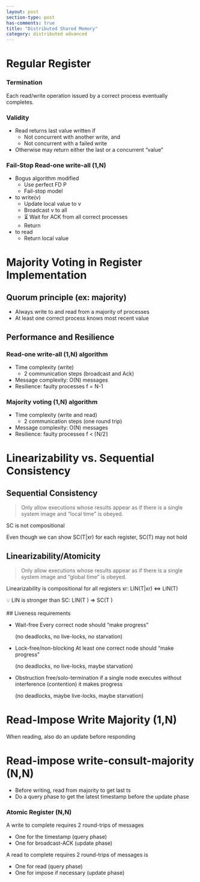 ```yaml
---
layout: post
section-type: post
has-comments: true
title: "Distributed Shared Memory"
category: distributed advanced
---
```


# Regular Register

### Termination

Each read/write operation issued by a correct process eventually completes.

### Validity

- Read returns last value written if
    - Not concurrent with another write, and
    - Not concurrent with a failed write
- Otherwise may return either the last or a concurrent “value”

### Fail-Stop Read-one write-all (1,N)

- Bogus algorithm modified
    - Use perfect FD P
    - Fail-stop model
- to write(v)
    - Update local value to v
    - Broadcast v to all
    - ⏳ Wait for ACK from all correct processes
    - Return
- to read
    - Return local value

# **Majority Voting in Register Implementation**

## Quorum principle (ex: majority)

- Always write to and read from a majority of processes
- At least one correct process knows most recent value

## Performance and Resilience

### Read-one write-all (1,N) algorithm

- Time complexity (write)
    - 2 communication steps (broadcast and Ack)
- Message complexity: O(N) messages
- Resilience: faulty processes f = N-1

### Majority voting (1,N) algorithm

- Time complexity (write and read)
    - 2 communication steps (one round trip)
- Message complexity: O(N) messages
- Resilience: faulty processes f < ⌈N/2⌉

# Linearizability vs. Sequential Consistency

## Sequential Consistency

> Only allow executions whose results appear as if there is a single system image and “local time” is obeyed.

SC is not compositional

Even though we can show SC(T|xr) for each register, SC(T) may not hold
<br>
## Linearizability/Atomicity

> Only allow executions whose results appear as if there is a single system image and “global time” is obeyed.

Linearizability is compositional
for all registers xr: LIN(T|xr) ⇔ LIN(T)

<aside>
💡 LIN is stronger than SC: LIN(T ) ⇒ SC(T )

</aside>

<br>
## Liveness requirements

- Wait-free
Every correct node should “make progress”
    
    (no deadlocks, no live-locks, no starvation)
    
- Lock-free/non-blocking
At least one correct node should “make progress”
    
    (no deadlocks, no live-locks, maybe starvation)
    
- Obstruction free/solo-termination
if a single node executes without interference (contention) it makes progress
    
    (no deadlocks, maybe live-locks, maybe starvation)
    

# Read-Impose Write Majority (1,N)

When reading, also do an update before responding

# Read-impose write-consult-majority (N,N)

- Before writing, read from majority to get last ts
- Do a query phase to get the latest timestamp before the update phase

### Atomic Register (N,N)

A write to complete requires 2 round-trips of messages

- One for the timestamp (query phase)
- One for broadcast-ACK (update phase)

A read to complete requires 2 round-trips of messages is

- One for read (query phase)
- One for impose if necessary (update phase)